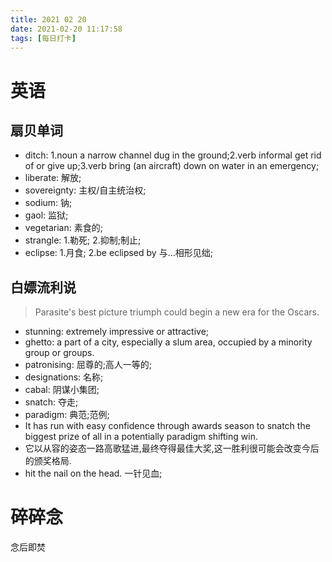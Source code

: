 ```yaml
---
title: 2021 02 20
date: 2021-02-20 11:17:58
tags: [每日打卡]
---
```

# 英语
## 扇贝单词
- ditch: 1.noun a narrow channel dug in the ground;2.verb informal get rid of or give up;3.verb bring (an aircraft) down on water in an emergency;
- liberate: 解放;
- sovereignty: 主权/自主统治权;
- sodium: 钠;
- gaol: 监狱;
- vegetarian: 素食的;
- strangle: 1.勒死; 2.抑制;制止;
- eclipse: 1.月食; 2.be eclipsed by 与...相形见绌;
## 白嫖流利说
>Parasite's best picture triumph could begin a new era for the Oscars.
- stunning: extremely impressive or attractive;
- ghetto: a part of a city, especially a slum area, occupied by a minority group or groups.
- patronising: 屈尊的;高人一等的;
- designations: 名称;
- cabal: 阴谋小集团;
- snatch: 夺走;
- paradigm: 典范;范例;
- It has run with easy confidence through awards season to snatch the biggest prize of all in a potentially paradigm shifting win.
- 它以从容的姿态一路高歌猛进,最终夺得最佳大奖,这一胜利很可能会改变今后的颁奖格局.
- hit the nail on the head. 一针见血;

# 碎碎念
念后即焚